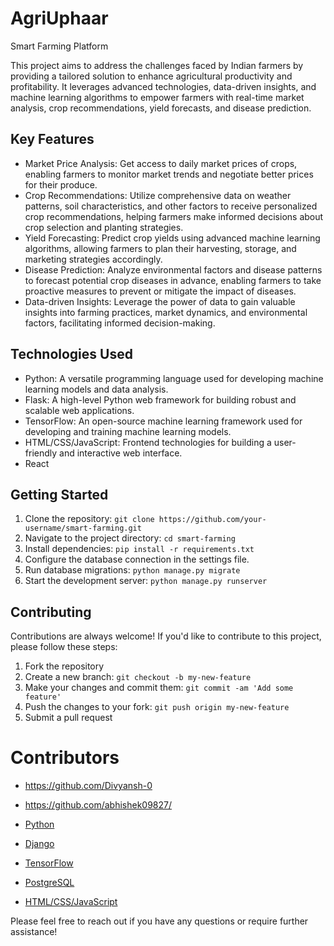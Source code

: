 # AgriUphaar
Smart Farming Platform

This project aims to address the challenges faced by Indian farmers by providing a tailored solution to enhance agricultural productivity and profitability. It leverages advanced technologies, data-driven insights, and machine learning algorithms to empower farmers with real-time market analysis, crop recommendations, yield forecasts, and disease prediction.

## Key Features

- Market Price Analysis: Get access to daily market prices of crops, enabling farmers to monitor market trends and negotiate better prices for their produce.
- Crop Recommendations: Utilize comprehensive data on weather patterns, soil characteristics, and other factors to receive personalized crop recommendations, helping farmers make informed decisions about crop selection and planting strategies.
- Yield Forecasting: Predict crop yields using advanced machine learning algorithms, allowing farmers to plan their harvesting, storage, and marketing strategies accordingly.
- Disease Prediction: Analyze environmental factors and disease patterns to forecast potential crop diseases in advance, enabling farmers to take proactive measures to prevent or mitigate the impact of diseases.
- Data-driven Insights: Leverage the power of data to gain valuable insights into farming practices, market dynamics, and environmental factors, facilitating informed decision-making.

## Technologies Used

- Python: A versatile programming language used for developing machine learning models and data analysis.
- Flask: A high-level Python web framework for building robust and scalable web applications.
- TensorFlow: An open-source machine learning framework used for developing and training machine learning models.
- HTML/CSS/JavaScript: Frontend technologies for building a user-friendly and interactive web interface.
- React

## Getting Started

1. Clone the repository: `git clone https://github.com/your-username/smart-farming.git`
2. Navigate to the project directory: `cd smart-farming`
3. Install dependencies: `pip install -r requirements.txt`
4. Configure the database connection in the settings file.
5. Run database migrations: `python manage.py migrate`
6. Start the development server: `python manage.py runserver`

## Contributing

Contributions are always welcome! If you'd like to contribute to this project, please follow these steps:

1. Fork the repository
2. Create a new branch: `git checkout -b my-new-feature`
3. Make your changes and commit them: `git commit -am 'Add some feature'`
4. Push the changes to your fork: `git push origin my-new-feature`
5. Submit a pull request


# Contributors

- https://github.com/Divyansh-0
- https://github.com/abhishek09827/


- [Python](https://www.python.org/)
- [Django](https://www.djangoproject.com/)
- [TensorFlow](https://www.tensorflow.org/)
- [PostgreSQL](https://www.postgresql.org/)
- [HTML/CSS/JavaScript](https://www.w3.org/standards/webdesign/)

Please feel free to reach out if you have any questions or require further assistance!
